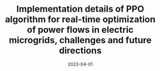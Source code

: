 ---
title: "Implementation details of PPO algorithm for real-time optimization of power flows in electric microgrids, challenges and future directions"
collection: talks
type: "Talk"
permalink: /talks/202304_Implementation_details_of_PPO_algorithm_for_real-time_optimization_of_power_flows_in_electric_microgrids_challenges_and_future_directions
date: 2023-04-01
venue: 'Conference: 21th EU/ME meeting x Quantum School "Emerging optimization methods: from metaheuristics to quantum approaches"'
location: "Université de Technologie de Troyes, France"
paperurl: 'https://perso.isima.fr/~lacomme/GT2L/EUME_JE/papers/5_%20OULHAJ%20Rima_Implementation_details_of_PPO_MGs_RimaOULHAJ.pdf'
citation: 'Oulhaj, Rima & Garambois, Pierre & Roucoules, Lionel. (2023). Implementation details of PPO algorithm for real-time optimization of power flows in electric microgrids, challenges and future directions.'
---